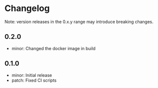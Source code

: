 # Changelog
Note: version releases in the 0.x.y range may introduce breaking changes.

## 0.2.0

- minor: Changed the docker image in build

## 0.1.0

- minor: Initial release
- patch: Fixed CI scripts


